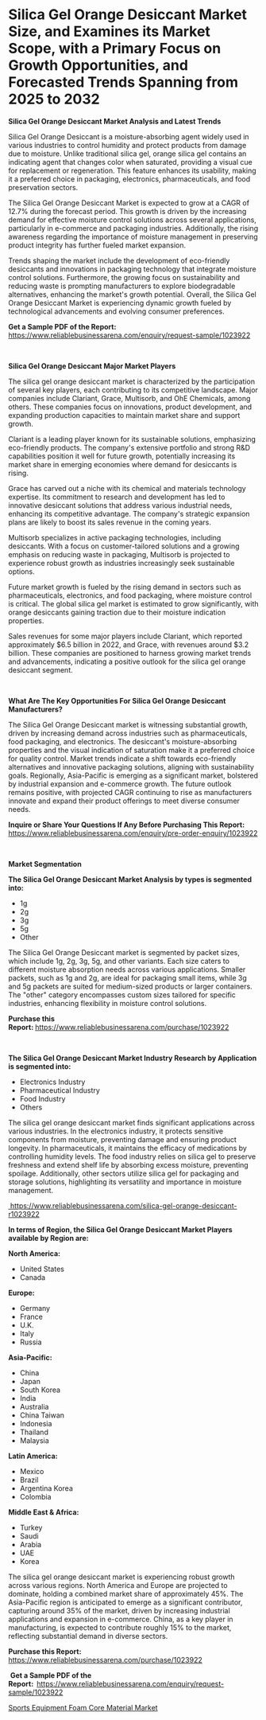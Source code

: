 <p><h1>Silica Gel Orange Desiccant Market Size, and Examines its Market Scope, with a Primary Focus on Growth Opportunities, and Forecasted Trends Spanning from 2025 to 2032</h1></p><p><strong>Silica Gel Orange Desiccant Market Analysis and Latest Trends</strong></p>
<p><p>Silica Gel Orange Desiccant is a moisture-absorbing agent widely used in various industries to control humidity and protect products from damage due to moisture. Unlike traditional silica gel, orange silica gel contains an indicating agent that changes color when saturated, providing a visual cue for replacement or regeneration. This feature enhances its usability, making it a preferred choice in packaging, electronics, pharmaceuticals, and food preservation sectors. </p><p>The Silica Gel Orange Desiccant Market is expected to grow at a CAGR of 12.7% during the forecast period. This growth is driven by the increasing demand for effective moisture control solutions across several applications, particularly in e-commerce and packaging industries. Additionally, the rising awareness regarding the importance of moisture management in preserving product integrity has further fueled market expansion. </p><p>Trends shaping the market include the development of eco-friendly desiccants and innovations in packaging technology that integrate moisture control solutions. Furthermore, the growing focus on sustainability and reducing waste is prompting manufacturers to explore biodegradable alternatives, enhancing the market's growth potential. Overall, the Silica Gel Orange Desiccant Market is experiencing dynamic growth fueled by technological advancements and evolving consumer preferences.</p></p>
<p><strong>Get a Sample PDF of the Report:&nbsp;</strong> <a href="https://www.reliablebusinessarena.com/enquiry/request-sample/1023922?utm_campaign=2138&utm_medium=2&utm_source=Github&utm_content=ia&utm_term=07032025&utm_id=silica-gel-orange-desiccant">https://www.reliablebusinessarena.com/enquiry/request-sample/1023922</a></p>
<p>&nbsp;</p>
<p><strong>Silica Gel Orange Desiccant Major Market Players</strong></p>
<p><p>The silica gel orange desiccant market is characterized by the participation of several key players, each contributing to its competitive landscape. Major companies include Clariant, Grace, Multisorb, and OhE Chemicals, among others. These companies focus on innovations, product development, and expanding production capacities to maintain market share and support growth. </p><p>Clariant is a leading player known for its sustainable solutions, emphasizing eco-friendly products. The company's extensive portfolio and strong R&D capabilities position it well for future growth, potentially increasing its market share in emerging economies where demand for desiccants is rising.</p><p>Grace has carved out a niche with its chemical and materials technology expertise. Its commitment to research and development has led to innovative desiccant solutions that address various industrial needs, enhancing its competitive advantage. The company's strategic expansion plans are likely to boost its sales revenue in the coming years.</p><p>Multisorb specializes in active packaging technologies, including desiccants. With a focus on customer-tailored solutions and a growing emphasis on reducing waste in packaging, Multisorb is projected to experience robust growth as industries increasingly seek sustainable options.</p><p>Future market growth is fueled by the rising demand in sectors such as pharmaceuticals, electronics, and food packaging, where moisture control is critical. The global silica gel market is estimated to grow significantly, with orange desiccants gaining traction due to their moisture indication properties. </p><p>Sales revenues for some major players include Clariant, which reported approximately $6.5 billion in 2022, and Grace, with revenues around $3.2 billion. These companies are positioned to harness growing market trends and advancements, indicating a positive outlook for the silica gel orange desiccant segment.</p></p>
<p>&nbsp;</p>
<p><strong>What Are The Key Opportunities For Silica Gel Orange Desiccant Manufacturers?</strong></p>
<p><p>The Silica Gel Orange Desiccant market is witnessing substantial growth, driven by increasing demand across industries such as pharmaceuticals, food packaging, and electronics. The desiccant's moisture-absorbing properties and the visual indication of saturation make it a preferred choice for quality control. Market trends indicate a shift towards eco-friendly alternatives and innovative packaging solutions, aligning with sustainability goals. Regionally, Asia-Pacific is emerging as a significant market, bolstered by industrial expansion and e-commerce growth. The future outlook remains positive, with projected CAGR continuing to rise as manufacturers innovate and expand their product offerings to meet diverse consumer needs.</p></p>
<p><strong>Inquire or Share Your Questions If Any Before Purchasing This Report:</strong> <a href="https://www.reliablebusinessarena.com/enquiry/pre-order-enquiry/1023922?utm_campaign=2138&utm_medium=2&utm_source=Github&utm_content=ia&utm_term=07032025&utm_id=silica-gel-orange-desiccant">https://www.reliablebusinessarena.com/enquiry/pre-order-enquiry/1023922</a></p>
<p>&nbsp;</p>
<p><strong>Market Segmentation</strong></p>
<p><strong>The Silica Gel Orange Desiccant Market Analysis by types is segmented into:</strong></p>
<p><ul><li>1g</li><li>2g</li><li>3g</li><li>5g</li><li>Other</li></ul></p>
<p><p>The Silica Gel Orange Desiccant market is segmented by packet sizes, which include 1g, 2g, 3g, 5g, and other variants. Each size caters to different moisture absorption needs across various applications. Smaller packets, such as 1g and 2g, are ideal for packaging small items, while 3g and 5g packets are suited for medium-sized products or larger containers. The "other" category encompasses custom sizes tailored for specific industries, enhancing flexibility in moisture control solutions.</p></p>
<p><strong>Purchase this Report:&nbsp;</strong><a href="https://www.reliablebusinessarena.com/purchase/1023922?utm_campaign=2138&utm_medium=2&utm_source=Github&utm_content=ia&utm_term=07032025&utm_id=silica-gel-orange-desiccant">https://www.reliablebusinessarena.com/purchase/1023922</a></p>
<p>&nbsp;</p>
<p><strong>The Silica Gel Orange Desiccant Market Industry Research by Application is segmented into:</strong></p>
<p><ul><li>Electronics Industry</li><li>Pharmaceutical Industry</li><li>Food Industry</li><li>Others</li></ul></p>
<p><p>The silica gel orange desiccant market finds significant applications across various industries. In the electronics industry, it protects sensitive components from moisture, preventing damage and ensuring product longevity. In pharmaceuticals, it maintains the efficacy of medications by controlling humidity levels. The food industry relies on silica gel to preserve freshness and extend shelf life by absorbing excess moisture, preventing spoilage. Additionally, other sectors utilize silica gel for packaging and storage solutions, highlighting its versatility and importance in moisture management.</p></p>
<p><a href="https://www.reliablebusinessarena.com/silica-gel-orange-desiccant-r1023922?utm_campaign=2138&utm_medium=2&utm_source=Github&utm_content=ia&utm_term=07032025&utm_id=silica-gel-orange-desiccant">&nbsp;https://www.reliablebusinessarena.com/silica-gel-orange-desiccant-r1023922</a></p>
<p><strong>In terms of Region, the Silica Gel Orange Desiccant Market Players available by Region are:</strong></p>
<p>
    <p> <strong> North America: </strong>
        <ul>
            <li>United States</li>
            <li>Canada</li>
        </ul>
        </p> 
    <p> <strong> Europe: </strong>
        <ul>
            <li>Germany</li>
            <li>France</li>
            <li>U.K.</li>
            <li>Italy</li>
            <li>Russia</li>
        </ul>
        </p> 
    <p> <strong> Asia-Pacific: </strong>
        <ul>
            <li>China</li>
            <li>Japan</li>
            <li>South Korea</li>
            <li>India</li>
            <li>Australia</li>
            <li>China Taiwan</li>
            <li>Indonesia</li>
            <li>Thailand</li>
            <li>Malaysia</li>
        </ul>
        </p> 
    <p> <strong> Latin America: </strong>
        <ul>
            <li>Mexico</li>
            <li>Brazil</li>
            <li>Argentina Korea</li>
            <li>Colombia</li>
        </ul>
        </p> 
    <p> <strong> Middle East & Africa: </strong>
        <ul>
            <li>Turkey</li>
            <li>Saudi</li>
            <li>Arabia</li>
            <li>UAE</li>
            <li>Korea</li>
        </ul>
    </p>
    </p>
<p><p>The silica gel orange desiccant market is experiencing robust growth across various regions. North America and Europe are projected to dominate, holding a combined market share of approximately 45%. The Asia-Pacific region is anticipated to emerge as a significant contributor, capturing around 35% of the market, driven by increasing industrial applications and expansion in e-commerce. China, as a key player in manufacturing, is expected to contribute roughly 15% to the market, reflecting substantial demand in diverse sectors.</p></p>
<p><strong>Purchase this Report: </strong><a href="https://www.reliablebusinessarena.com/purchase/1023922?utm_campaign=2138&utm_medium=2&utm_source=Github&utm_content=ia&utm_term=07032025&utm_id=silica-gel-orange-desiccant">https://www.reliablebusinessarena.com/purchase/1023922</a></p>
<p>&nbsp;<strong>Get a Sample PDF of the Report:&nbsp;&nbsp;</strong><a href="https://www.reliablebusinessarena.com/enquiry/request-sample/1023922?utm_campaign=2138&utm_medium=2&utm_source=Github&utm_content=ia&utm_term=07032025&utm_id=silica-gel-orange-desiccant">https://www.reliablebusinessarena.com/enquiry/request-sample/1023922</a></p>
<p><strong></strong></p>
<p><p><a href="https://github.com/joannesouthgate/Market-Research-Report-List-5/blob/main/sports-equipment-foam-core-material-market.md?utm_campaign=2138&utm_medium=2&utm_source=Github&utm_content=ia&utm_term=07032025&utm_id=silica-gel-orange-desiccant">Sports Equipment Foam Core Material Market</a></p></p>